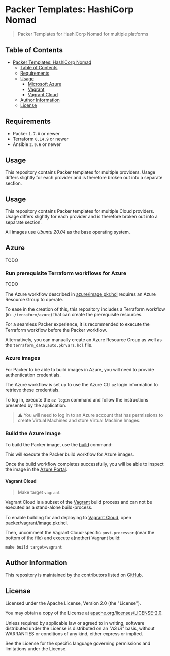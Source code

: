 # Packer Templates: HashiCorp Nomad

> Packer Templates for HashiCorp Nomad for multiple platforms

## Table of Contents

- [Packer Templates: HashiCorp Nomad](#packer-templates-hashicorp-nomad)
  - [Table of Contents](#table-of-contents)
  - [Requirements](#requirements)
  - [Usage](#usage)
    - [Microsoft Azure](#azure)
    - [Vagrant](#vagrant)
    - [Vagrant Cloud](#vagrant-cloud)
  - [Author Information](#author-information)
  - [License](#license)

## Requirements

* Packer `1.7.0` or newer
* Terraform `0.14.9` or newer
* Ansible `2.9.6` or newer

## Usage

This repository contains Packer templates for multiple providers. Usage differs slightly for each provider and is therefore broken out into a separate section.

## Usage

This repository contains Packer templates for multiple Cloud providers. Usage differs slightly for each provider and is therefore broken out into a separate section.

All images use _Ubuntu 20.04_ as the base operating system.

## Azure

TODO

### Run prerequisite Terraform workflows for Azure

TODO

The Azure workflow described in [azure/image.pkr.hcl](packer/azure/image.pkr.hcl) requires an Azure Resource Group to operate.

To ease in the creation of this, this repository includes a Terraform workflow (in `./terraform/azure`) that can create the prerequisite resources.

For a seamless Packer experience, it is recommended to execute the Terraform workflow before the Packer workflow.

Alternatively, you can manually create an Azure Resource Group as well as the `terraform_data.auto.pkrvars.hcl` file.

### Azure images

For Packer to be able to build images in Azure, you will need to provide authentication credentials.

The Azure workflow is set up to use the Azure CLI `az` login information to retrieve these credentials.

To log in, execute the `az login` command and follow the instructions presented by the application.

> ⚠️ You will need to log in to an Azure account that has permissions to create Virtual Machines and store Virtual Machine Images.

### Build the Azure Image

To build the Packer image, use the [build](https://www.packer.io/docs/commands/build) command:

This will execute the Packer build workflow for Azure images.

Once the build workflow completes successfully, you will be able to inspect the image in the [Azure Portal](https://portal.azure.com/#blade/HubsExtension/BrowseResource/resourceType/Microsoft.Compute%2Fimages).

#### Vagrant Cloud

> Make target `vagrant`

Vagrant Cloud is a subset of the [Vagrant](#vagrant) build process and can not be executed as a stand-alone build-process.

To enable building for and deploying to [Vagrant Cloud](https://app.vagrantup.com/), open [packer/vagrant/image.pkr.hcl](packer/vagrant/image.pkr.hcl).

Then, uncomment the Vagrant Cloud-specific `post-processor` (near the bottom of the file) and execute a(nother) Vagrant build:

```
make build target=vagrant
```

## Author Information

This repository is maintained by the contributors listed on [GitHub](https://github.com/operatehappy/packer-nomad/graphs/contributors).

## License

Licensed under the Apache License, Version 2.0 (the "License").

You may obtain a copy of the License at [apache.org/licenses/LICENSE-2.0](http://www.apache.org/licenses/LICENSE-2.0).

Unless required by applicable law or agreed to in writing, software distributed under the License is distributed on an _"AS IS"_ basis, without WARRANTIES or conditions of any kind, either express or implied.

See the License for the specific language governing permissions and limitations under the License.

